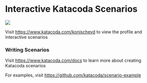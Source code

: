 # Interactive Katacoda Scenarios

[![](http://shields.katacoda.com/katacoda/konischevd/count.svg)](https://www.katacoda.com/konischevd "Get your profile on Katacoda.com")

Visit https://www.katacoda.com/konischevd to view the profile and interactive scenarios

### Writing Scenarios
Visit https://www.katacoda.com/docs to learn more about creating Katacoda scenarios

For examples, visit https://github.com/katacoda/scenario-example
